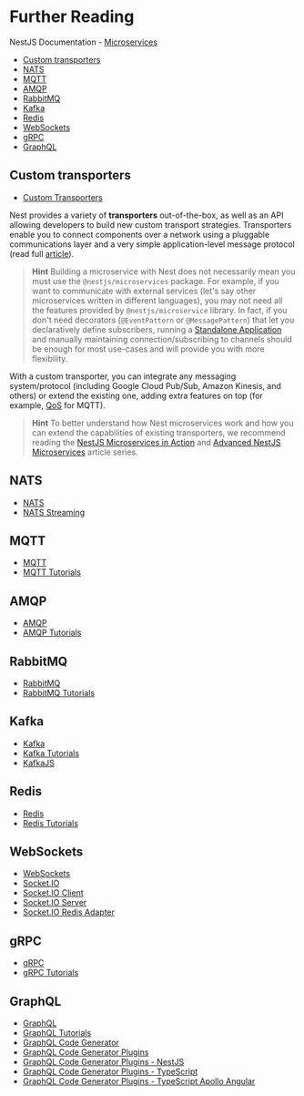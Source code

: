 # Further Reading

NestJS Documentation - [Microservices](https://docs.nestjs.com/microservices/basics)

<!-- @import "[TOC]" {cmd="toc" depthFrom=2 depthTo=6 orderedList=false} -->

<!-- code_chunk_output -->

- [Custom transporters](#custom-transporters)
- [NATS](#nats)
- [MQTT](#mqtt)
- [AMQP](#amqp)
- [RabbitMQ](#rabbitmq)
- [Kafka](#kafka)
- [Redis](#redis)
- [WebSockets](#websockets)
- [gRPC](#grpc)
- [GraphQL](#graphql)

<!-- /code_chunk_output -->


## Custom transporters

- [Custom Transporters](https://docs.nestjs.com/microservices/custom-transport)

Nest provides a variety of **transporters** out-of-the-box, as well as an API allowing developers to build new custom transport strategies. Transporters enable you to connect components over a network using a pluggable communications layer and a very simple application-level message protocol (read full [article](https://dev.to/nestjs/integrate-nestjs-with-external-services-using-microservice-transporters-part-1-p3)).

> **Hint** Building a microservice with Nest does not necessarily mean you must use the `@nestjs/microservices` package. For example, if you want to communicate with external services (let's say other microservices written in different languages), you may not need all the features provided by `@nestjs/microservice` library. In fact, if you don't need decorators (`@EventPattern` or `@MessagePattern`) that let you declaratively define subscribers, running a [Standalone Application](https://docs.nestjs.com/application-context) and manually maintaining connection/subscribing to channels should be enough for most use-cases and will provide you with more flexibility.

With a custom transporter, you can integrate any messaging system/protocol (including Google Cloud Pub/Sub, Amazon Kinesis, and others) or extend the existing one, adding extra features on top (for example, [QoS](https://github.com/mqttjs/MQTT.js/blob/master/README.md#qos) for MQTT).

> **Hint** To better understand how Nest microservices work and how you can extend the capabilities of existing transporters, we recommend reading the [NestJS Microservices in Action](https://dev.to/johnbiundo/series/4724) and [Advanced NestJS Microservices](https://dev.to/nestjs/part-1-introduction-and-setup-1a2l) article series.

## NATS

- [NATS](https://nats.io/)
- [NATS Streaming](https://docs.nats.io/nats-streaming-concepts/intro)

## MQTT

- [MQTT](https://mqtt.org/)
- [MQTT Tutorials](https://mqtt.org/getting-started/)

## AMQP

- [AMQP](https://www.amqp.org/)
- [AMQP Tutorials](https://www.rabbitmq.com/tutorials/amqp-concepts.html)

## RabbitMQ

- [RabbitMQ](https://www.rabbitmq.com/)
- [RabbitMQ Tutorials](https://www.rabbitmq.com/getstarted.html)

## Kafka

- [Kafka](https://kafka.apache.org/)
- [Kafka Tutorials](https://kafka.apache.org/quickstart)
- [KafkaJS](https://kafka.js.org/)

## Redis

- [Redis](https://redis.io/)
- [Redis Tutorials](https://redis.io/topics/quickstart)

## WebSockets

- [WebSockets](https://developer.mozilla.org/en-US/docs/Web/API/WebSockets_API)
- [Socket.IO](https://socket.io/)
- [Socket.IO Client](https://socket.io/docs/v3/client-api/index.html)
- [Socket.IO Server](https://socket.io/docs/v3/server-api/index.html)
- [Socket.IO Redis Adapter](https://socket.io/docs/v3/using-multiple-nodes/index.html)

## gRPC

- [gRPC](https://grpc.io/)
- [gRPC Tutorials](https://grpc.io/docs/languages/node/basics/)

## GraphQL

- [GraphQL](https://graphql.org/)
- [GraphQL Tutorials](https://graphql.org/learn/)
- [GraphQL Code Generator](https://graphql-code-generator.com/)
- [GraphQL Code Generator Plugins](https://graphql-code-generator.com/docs/plugins/index)
- [GraphQL Code Generator Plugins - NestJS](https://graphql-code-generator.com/docs/plugins/nestjs)
- [GraphQL Code Generator Plugins - TypeScript](https://graphql-code-generator.com/docs/plugins/typescript)
- [GraphQL Code Generator Plugins - TypeScript Apollo Angular](https://graphql-code-generator.com/docs/plugins/typescript-apollo-angular)
